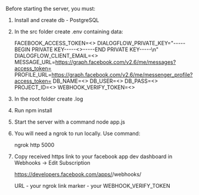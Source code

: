 Before starting the server, you must:

1) Install and create db - PostgreSQL 

2) In the src folder create .env containing data:

    FACEBOOK_ACCESS_TOKEN=<<Your token>>
    DIALOGFLOW_PRIVATE_KEY="-----BEGIN PRIVATE KEY-----<<Your key>>-----END PRIVATE KEY-----\n"
    DIALOGFLOW_CLIENT_EMAIL=<<Your email>>
    MESSAGE_URL=https://graph.facebook.com/v2.6/me/messages?access_token=
    PROFILE_URL=https://graph.facebook.com/v2.6/me/messenger_profile?access_token=
    DB_NAME=<<Your database name>>
    DB_USER=<<Your database user name>>
    DB_PASS=<<Your database user password>>
    PROJECT_ID=<<Your dialogflow project id>>
    WEBHOOK_VERIFY_TOKEN=<<Your verify webhook token>>
    
3) In the root folder create .log
    
4) Run npm install

5) Start the server with a command node app.js

6) You will need a ngrok to run locally. Use command:

   ngrok http 5000
    
7) Сopy received https link to your facebook app dev dashboard in Webhooks -> Edit Subscription

    https://developers.facebook.com/apps/<your app id>/webhooks/ 
    
    URL - your ngrok link
    marker - your WEBHOOK_VERIFY_TOKEN
    
    
  
    

